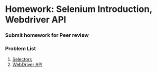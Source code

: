 Homework: Selenium Introduction, Webdriver API
=====================================

### Submit homework for Peer review

### Problem List

1. [Selectors](./01.Selectors)
1. [WebDriver API](./02.WebDriverAPI)
